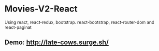 # Movies-V2-React
Using react, react-redux, bootstrap. react-bootstrap, react-router-dom and react-paginat
## Demo: http://late-cows.surge.sh/

